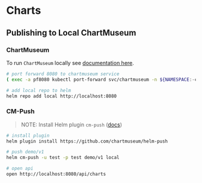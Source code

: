 # Charts

## Publishing to Local ChartMuseum

### ChartMuseum

To run `ChartMuseum` locally see [documentation here](../k8s/infrastructure/chartmuseum/README.md).

``` sh
# port forward 8080 to chartmuseum service
( exec -a pf8080 kubectl port-forward svc/chartmuseum -n ${NAMESPACE:-chartmuseum} 8080:8080 > /dev/null ) &

# add local repo to helm
helm repo add local http://localhost:8080
```

### CM-Push

> NOTE: Install Helm plugin `cm-push` ([docs](https://github.com/chartmuseum/helm-push))

``` sh
# install plugin
helm plugin install https://github.com/chartmuseum/helm-push
```

``` sh
# push demo/v1
helm cm-push -u test -p test demo/v1 local

# open api
open http://localhost:8080/api/charts
```
